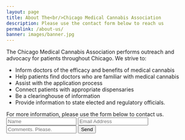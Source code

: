 ```yaml
---
layout: page
title: About The<br/>Chicago Medical Cannabis Association
description: Please use the contact form below to reach us
permalink: /about-us/
banner: images/banner.jpg
---
```


The Chicago Medical Cannabis Association performs outreach and advocacy for patients throughout Chicago. We strive to:
<ul>
<li/>Inform doctors of the efficacy and benefits of medical cannabis </li>
<li/>Help patients find doctors who are familiar with medical cannabis </li>
<li/>Assist with the application process </li>
<li/>Connect patients with appropriate dispensaries</li>
<li/>Be a clearinghouse of information</li>
<li/>Provide information to state elected and regulatory officials.</li>
</ul>
For more information, please use the form below to contact us.

<form action="https://formspree.io/info@chicagocannabis.org"
      method="POST">
    <input type="text" name="_name" placeholder="Name">
    <input type="email" name="_replyto" placeholder="Email Address">
    <input type="text" name="_comments" placeholder="Comments. Please.">
    <input type="hidden" name="_subject" value="New submission!" />
    <input type="hidden" name="_next" value="/index.html" />
    <input type="text" name="_gotcha" style="display:none" />
    <input type="submit" value="Send">
</form>
